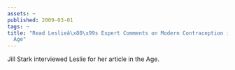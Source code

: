 ```yaml
---
assets: ~
published: 2009-03-01
tags: ~
title: "Read Leslieâ\x80\x99s Expert Comments on Modern Contraception in The Sunday
  Age"
---
```

Jill Stark interviewed Leslie for her article in the Age.